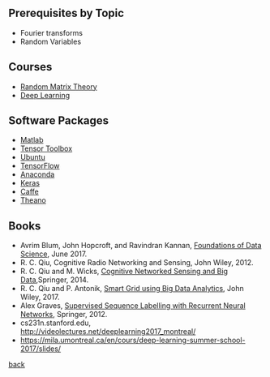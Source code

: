 ## Prerequisites by Topic

- Fourier transforms
- Random Variables

## Courses

- [Random Matrix Theory](https://ocw.mit.edu/courses/mathematics/18-996-random-matrix-theory-and-its-applications-spring-2004/index.htm)
- [Deep Learning](https://zh.coursera.org/specializations/deep-learning)

## Software Packages

- [Matlab](https://www.mathworks.com/)
- [Tensor Toolbox](http://www.sandia.gov/~tgkolda/TensorToolbox/index-2.6.html)
- [Ubuntu](https://www.ubuntu.com/)
- [TensorFlow](https://www.tensorflow.org/)
- [Anaconda](https://www.anaconda.com/)
- [Keras](https://keras.io/)
- [Caffe](http://caffe.berkeleyvision.org/)
- [Theano](http://www.deeplearning.net/software/theano/)

## Books

- Avrim Blum, John Hopcroft, and Ravindran Kannan, [Foundations of Data Science](https://www.cs.cornell.edu/jeh/book.pdf), June 2017.
- R. C. Qiu, Cognitive Radio Networking and Sensing, John Wiley, 2012.
- R. C. Qiu and M. Wicks, [Cognitive Networked Sensing and Big Data](http://www.springer.com/la/book/9781461445432),Springer, 2014.
- R. C. Qiu and P. Antonik, [Smart Grid using Big Data Analytics](https://www.amazon.com/Smart-Grid-using-Data-Analytics/dp/1118494059/ref=sr_1_1?ie=UTF8&qid=1513961716&sr=8-1&keywords=Smart+Grid+using+Big+Data+Analytics), John Wiley, 2017.
- Alex Graves, [Supervised Sequence Labelling with Recurrent Neural Networks](https://www.cs.toronto.edu/~graves/preprint.pdf), Springer, 2012.
- cs231n.stanford.edu, http://videolectures.net/deeplearning2017_montreal/
- https://mila.umontreal.ca/en/cours/deep-learning-summer-school-2017/slides/

[back](./)
